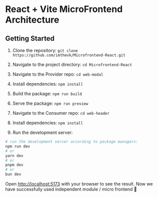 # React + Vite MicroFrontend Architecture
## Getting Started

1. Clone the repository: `git clone https://github.com/imthevk/Microfrontend-React.git`
2. Navigate to the project directory: `cd Microfrontend-React`
3.  Navigate to the Provider repo: `cd web-modal`
4.  Install dependencies: `npm install`
5.  Build the package: `npm run build`
6.  Serve the package: `npm run preview`

7. Navigate to the Consumer repo: `cd web-header`
8. Install dependencies: `npm install`

9. Run the development server:

```bash
# run the development server according to package managers:
npm run dev
# or
yarn dev
# or
pnpm dev
# or
bun dev
```
Open [http://localhost:5173](http://localhost:5173) with your browser to see the result.
Now we have successfully used independent module / micro frontend 🎉

